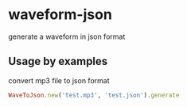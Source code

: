 waveform-json
=============
generate a waveform in json format

Usage by examples
-----------------

convert mp3 file to json format

```ruby
WaveToJson.new('test.mp3', 'test.json').generate
```